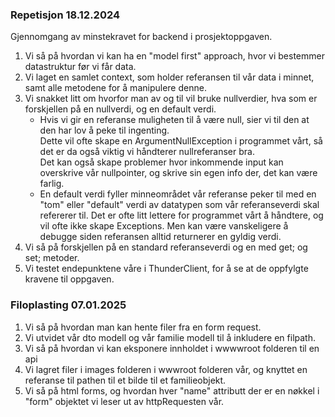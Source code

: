 ### Repetisjon 18.12.2024

Gjennomgang av minstekravet for backend i prosjektoppgaven.<br>

1. Vi så på hvordan vi kan ha en "model first" approach, hvor vi bestemmer datastruktur før vi får data.
2. Vi laget en samlet context, som holder referansen til vår data i minnet, samt alle metodene for å manipulere denne.
3. Vi snakket litt om hvorfor man av og til vil bruke nullverdier, hva som er forskjellen på en nullverdi, og en default verdi.
   - Hvis vi gir en referanse muligheten til å være null, sier vi til den at den har lov å peke til ingenting. <br>
     Dette vil ofte skape en ArgumentNullException i programmet vårt, så det er da også viktig vi håndterer nullreferanser bra.<br>
     Det kan også skape problemer hvor inkommende input kan overskrive vår nullpointer, og skrive sin egen info der, det kan være farlig.
   - En default verdi fyller minneområdet vår referanse peker til med en "tom" eller "default" verdi av datatypen som vår referanseverdi skal<br>
     refererer til. Det er ofte litt lettere for programmet vårt å håndtere, og vil ofte ikke skape Exceptions. Men kan være vanskeligere å<br>
     debugge siden referansen alltid returnerer en gyldig verdi.
4. Vi så på forskjellen på en standard referanseverdi og en med get; og set; metoder.
5. Vi testet endepunktene våre i ThunderClient, for å se at de oppfylgte kravene til oppgaven.


### Filoplasting 07.01.2025

1. Vi så på hvordan man kan hente filer fra en form request. 
2. Vi utvidet vår dto modell og vår familie modell til å inkludere en filpath.
3. Vi så på hvordan vi kan eksponere innholdet i wwwwroot folderen til en api
4. Vi lagret filer i images folderen i wwwroot folderen vår, og knyttet en referanse til pathen til et bilde til et familieobjekt.
5. Vi så på html forms, og hvordan hver "name" attributt der er en nøkkel i "form" objektet vi leser ut av httpRequesten vår. 
